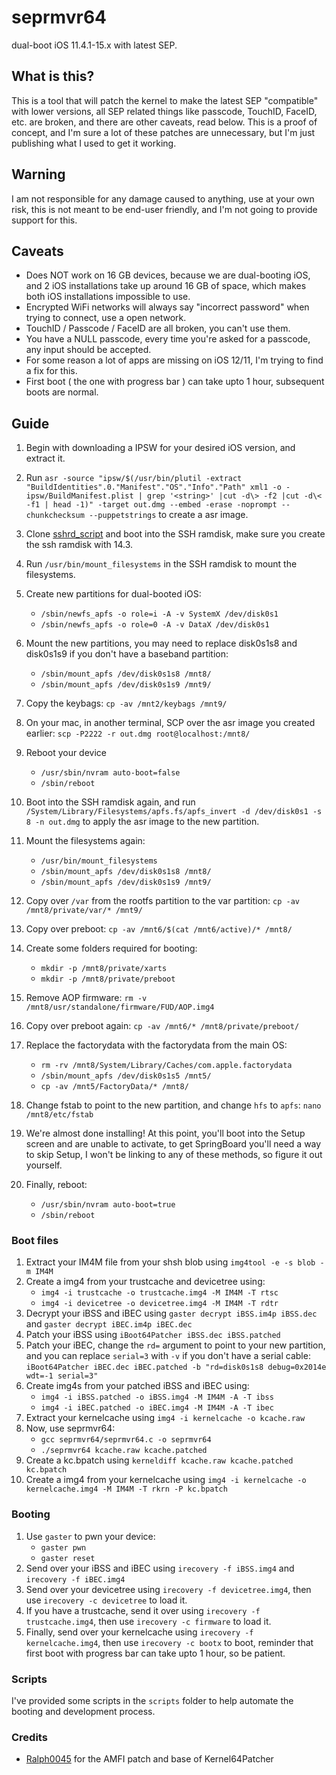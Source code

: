 # seprmvr64
dual-boot iOS 11.4.1-15.x with latest SEP.

## What is this?
This is a tool that will patch the kernel to make the latest SEP "compatible" with lower versions, all SEP related things like passcode, TouchID, FaceID, etc. are broken, and there are other caveats, read below. This is a proof of concept, and I'm sure a lot of these patches are unnecessary, but I'm just publishing what I used to get it working.

## Warning
I am not responsible for any damage caused to anything, use at your own risk, this is not meant to be end-user friendly, and I'm not going to provide support for this.

## Caveats
* Does NOT work on 16 GB devices, because we are dual-booting iOS, and 2 iOS installations take up around 16 GB of space, which makes both iOS installations impossible to use.
* Encrypted WiFi networks will always say "incorrect password" when trying to connect, use a open network.
* TouchID / Passcode / FaceID are all broken, you can't use them.
* You have a NULL passcode, every time you're asked for a passcode, any input should be accepted.
* For some reason a lot of apps are missing on iOS 12/11, I'm trying to find a fix for this.
* First boot ( the one with progress bar ) can take upto 1 hour, subsequent boots are normal.

## Guide
1. Begin with downloading a IPSW for your desired iOS version, and extract it.
2. Run `asr -source "ipsw/$(/usr/bin/plutil -extract "BuildIdentities".0."Manifest"."OS"."Info"."Path" xml1 -o - ipsw/BuildManifest.plist | grep '<string>' |cut -d\> -f2 |cut -d\< -f1 | head -1)" -target out.dmg --embed -erase -noprompt --chunkchecksum --puppetstrings` to create a asr image.
3. Clone [sshrd_script](https://github.com/verygenericname/sshrd_script) and boot into the SSH ramdisk, make sure you create the ssh ramdisk with 14.3.
4. Run `/usr/bin/mount_filesystems` in the SSH ramdisk to mount the filesystems.
5. Create new partitions for dual-booted iOS:
    * `/sbin/newfs_apfs -o role=i -A -v SystemX /dev/disk0s1`
    * `/sbin/newfs_apfs -o role=0 -A -v DataX /dev/disk0s1`

6. Mount the new partitions, you may need to replace disk0s1s8 and disk0s1s9 if you don't have a baseband partition:
    * `/sbin/mount_apfs /dev/disk0s1s8 /mnt8/`
    * `/sbin/mount_apfs /dev/disk0s1s9 /mnt9/`

7. Copy the keybags: `cp -av /mnt2/keybags /mnt9/`
8. On your mac, in another terminal, SCP over the asr image you created earlier: `scp -P2222 -r out.dmg root@localhost:/mnt8/`
9. Reboot your device
    * `/usr/sbin/nvram auto-boot=false`
    * `/sbin/reboot`
10. Boot into the SSH ramdisk again, and run `/System/Library/Filesystems/apfs.fs/apfs_invert -d /dev/disk0s1 -s 8 -n out.dmg` to apply the asr image to the new partition.
11. Mount the filesystems again:
    * `/usr/bin/mount_filesystems`
    * `/sbin/mount_apfs /dev/disk0s1s8 /mnt8/`
    * `/sbin/mount_apfs /dev/disk0s1s9 /mnt9/`
12. Copy over `/var` from the rootfs partition to the var partition: `cp -av /mnt8/private/var/* /mnt9/`
13. Copy over preboot: `cp -av /mnt6/$(cat /mnt6/active)/* /mnt8/`
14. Create some folders required for booting:
    * `mkdir -p /mnt8/private/xarts`
    * `mkdir -p /mnt8/private/preboot`
15. Remove AOP firmware: `rm -v /mnt8/usr/standalone/firmware/FUD/AOP.img4`
16. Copy over preboot again: `cp -av /mnt6/* /mnt8/private/preboot/`
17. Replace the factorydata with the factorydata from the main OS:
    * `rm -rv /mnt8/System/Library/Caches/com.apple.factorydata`
    * `/sbin/mount_apfs /dev/disk0s1s5 /mnt5/`
    * `cp -av /mnt5/FactoryData/* /mnt8/`
18. Change fstab to point to the new partition, and change `hfs` to `apfs`: `nano /mnt8/etc/fstab`
19. We're almost done installing! At this point, you'll boot into the Setup screen and are unable to activate, to get SpringBoard you'll need a way to skip Setup, I won't be linking to any of these methods, so figure it out yourself.
20. Finally, reboot:
    * `/usr/sbin/nvram auto-boot=true`
    * `/sbin/reboot`

### Boot files
1. Extract your IM4M file from your shsh blob using `img4tool -e -s blob -m IM4M`
2. Create a img4 from your trustcache and devicetree using:
    * `img4 -i trustcache -o trustcache.img4 -M IM4M -T rtsc`
    * `img4 -i devicetree -o devicetree.img4 -M IM4M -T rdtr`
3. Decrypt your iBSS and iBEC using `gaster decrypt iBSS.im4p iBSS.dec` and `gaster decrypt iBEC.im4p iBEC.dec`
4. Patch your iBSS using `iBoot64Patcher iBSS.dec iBSS.patched`
5. Patch your iBEC, change the `rd=` argument to point to your new partition, and you can replace `serial=3` with `-v` if you don't have a serial cable: `iBoot64Patcher iBEC.dec iBEC.patched -b "rd=disk0s1s8 debug=0x2014e wdt=-1 serial=3"`
6. Create img4s from your patched iBSS and iBEC using:
    * `img4 -i iBSS.patched -o iBSS.img4 -M IM4M -A -T ibss`
    * `img4 -i iBEC.patched -o iBEC.img4 -M IM4M -A -T ibec`
7. Extract your kernelcache using `img4 -i kernelcache -o kcache.raw`
8. Now, use seprmvr64:
    * `gcc seprmvr64/seprmvr64.c -o seprmvr64`
    * `./seprmvr64 kcache.raw kcache.patched`
9. Create a kc.bpatch using `kerneldiff kcache.raw kcache.patched kc.bpatch`
10. Create a img4 from your kernelcache using `img4 -i kernelcache -o kernelcache.img4 -M IM4M -T rkrn -P kc.bpatch`

### Booting
1. Use `gaster` to pwn your device:
    * `gaster pwn`
    * `gaster reset`
2. Send over your iBSS and iBEC using `irecovery -f iBSS.img4` and `irecovery -f iBEC.img4`
3. Send over your devicetree using `irecovery -f devicetree.img4`, then use `irecovery -c devicetree` to load it.
4. If you have a trustcache, send it over using `irecovery -f trustcache.img4`, then use `irecovery -c firmware` to load it.
5. Finally, send over your kernelcache using `irecovery -f kernelcache.img4`, then use `irecovery -c bootx` to boot, reminder that first boot with progress bar can take upto 1 hour, so be patient.

### Scripts
I've provided some scripts in the `scripts` folder to help automate the booting and development process.

### Credits
* [Ralph0045](https://github.com/Ralph0045/Kernel64Patcher/blob/master/Kernel64Patcher.c) for the AMFI patch and base of Kernel64Patcher
